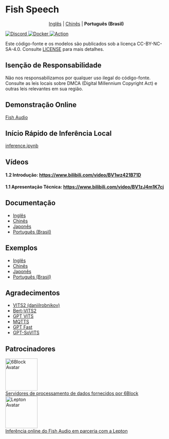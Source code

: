 # Fish Speech

<div align="center">

[Inglês](README.md) | [Chinês](README.zh.md) | **Português (Brasil)**

</div>

<div>
<a target="_blank" href="https://discord.gg/Es5qTB9BcN">
<img alt="Discord" src="https://img.shields.io/discord/1214047546020728892?color=%23738ADB&label=Discord&logo=discord&logoColor=white&style=flat-square"/>
</a>
<a target="_blank" href="https://hub.docker.com/r/lengyue233/fish-speech">
<img alt="Docker" src="https://img.shields.io/docker/pulls/lengyue233/fish-speech?style=flat-square&logo=docker"/>
</a>
<a target="_blank" href="https://github.com/fishaudio/fish-speech/actions/workflows/build-windows-package.yml">
<img alt="Action" src="https://img.shields.io/github/actions/workflow/status/fishaudio/fish-speech/build-windows-package.yml?style=flat-square&label=Build%20Windows%20Package&logo=github"/>
</a>
</div>

Este código-fonte e os modelos são publicados sob a licença CC-BY-NC-SA-4.0. Consulte [LICENSE](LICENSE) para mais detalhes.

## Isenção de Responsabilidade

Não nos responsabilizamos por qualquer uso ilegal do código-fonte. Consulte as leis locais sobre DMCA (Digital Millennium Copyright Act) e outras leis relevantes em sua região.

## Demonstração Online

[Fish Audio](https://fish.audio)

## Início Rápido de Inferência Local

[inference.ipynb](/inference.ipynb)

## Vídeos

#### 1.2 Introdução: https://www.bilibili.com/video/BV1wz421B71D

#### 1.1 Apresentação Técnica: https://www.bilibili.com/video/BV1zJ4m1K7cj

## Documentação

- [Inglês](https://speech.fish.audio/en/)
- [Chinês](https://speech.fish.audio/)
- [Japonês](https://speech.fish.audio/ja/)
- [Português (Brasil)](https://speech.fish.audio/pt/)

## Exemplos

- [Inglês](https://speech.fish.audio/en/samples/)
- [Chinês](https://speech.fish.audio/samples/)
- [Japonês](https://speech.fish.audio/ja/samples/)
- [Português (Brasil)](https://speech.fish.audio/pt/samples/)

## Agradecimentos

- [VITS2 (daniilrobnikov)](https://github.com/daniilrobnikov/vits2)
- [Bert-VITS2](https://github.com/fishaudio/Bert-VITS2)
- [GPT VITS](https://github.com/innnky/gpt-vits)
- [MQTTS](https://github.com/b04901014/MQTTS)
- [GPT Fast](https://github.com/pytorch-labs/gpt-fast)
- [GPT-SoVITS](https://github.com/RVC-Boss/GPT-SoVITS)

## Patrocinadores

<div>
  <a href="https://6block.com/">
    <img src="https://avatars.githubusercontent.com/u/60573493" width="100" height="100" alt="6Block Avatar"/>
  </a>
  <br>
  <a href="https://6block.com/">Servidores de processamento de dados fornecidos por 6Block</a>
</div>
<div>
  <a href="https://www.lepton.ai/">
    <img src="https://www.lepton.ai/favicons/apple-touch-icon.png" width="100" height="100" alt="Lepton Avatar"/>
  </a>
  <br>
  <a href="https://www.lepton.ai/">Inferência online do Fish Audio em parceria com a Lepton</a>
</div>
